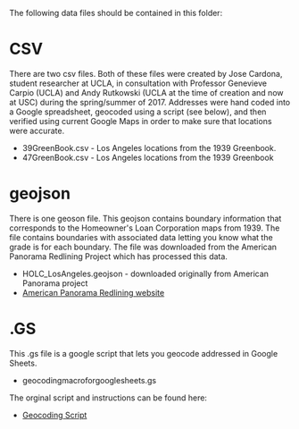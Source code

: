 The following data files should be contained in this folder:

# CSV
There are two csv files. Both of these files were created by Jose Cardona, student researcher at  UCLA, in consultation with Professor Genevieve Carpio (UCLA) and Andy Rutkowski (UCLA at the time of creation and now at USC) during the spring/summer of 2017. Addresses were hand coded into a Google spreadsheet, geocoded using a script (see below), and then verified using current Google Maps in order to make sure that locations were accurate.

* 39GreenBook.csv - Los Angeles locations from the 1939 Greenbook. 
* 47GreenBook.csv - Los Angeles locations from the 1939 Greenbook

# geojson
There is one geoson file. This geojson contains boundary information that corresponds to the Homeowner's Loan Corporation maps from 1939. The file contains boundaries with associated data letting you know what the grade is for each boundary. The file was downloaded from the American Panorama Redlining Project which has processed this data. 

* HOLC_LosAngeles.geojson - downloaded originally from American Panorama project
* [American Panorama Redlining website](https://dsl.richmond.edu/panorama/redlining/)

# .GS 

This .gs file is a google script that lets you geocode addressed in Google Sheets. 

* geocodingmacroforgooglesheets.gs

The orginal script and instructions can be found here:

* [Geocoding Script](https://github.com/nuket/google-sheets-geocoding-macro)
